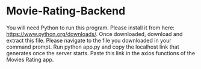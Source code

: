 # Movie-Rating-Backend

You will need Python to run this program. Please install it from here: https://www.python.org/downloads/. Once downloaded, download and extract this file. 
Please navigate to the file you downloaded in your command prompt. Run python app.py and copy the localhost link that generates once the server starts. Paste this link in
the axios functions of the Movies Rating app.
